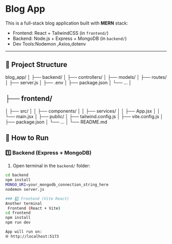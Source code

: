 # Blog App

This is a full-stack blog application built with **MERN** stack:

- Frontend: React + TailwindCSS (in `frontend/`)
- Backend: Node.js + Express + MongoDB (in `backend/`)
- Dev Tools:Nodemon ,Axios,dotenv

---

## 📁 Project Structure
blog_app/
│
├── backend/
│ ├── controllers/
│ ├── models/
│ ├── routes/
│ ├── server.js
│ ├── .env
│ ├── package.json
│ └── ...
│
## ├── frontend/
│ ├── src/
│ │ ├── components/
│ │ ├── services/
│ │ ├── App.jsx
│ │ └── main.jsx
│ ├── public/
│ ├── tailwind.config.js
│ ├── vite.config.js
│ ├── package.json
│ └── ...
│
└── README.md

## 🚀 How to Run

### 1️⃣ Backend (Express + MongoDB)

1. Open terminal in the `backend/` folder:

```bash
cd backend
npm install
MONGO_URI=your_mongodb_connection_string_here
nodemon server.js

### 2️⃣ Frontend (Vite React)
Another terminal
 Frontend (React + Vite)
cd frontend
npm install
npm run dev

App will run on:
🌐 http://localhost:5173


